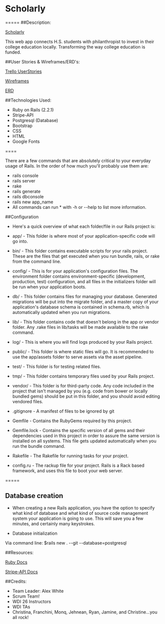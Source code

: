 # Scholarly
=====
##Description:

[Scholarly](https://desolate-anchorage-32320.herokuapp.com/)

This web app connects H.S. students with philanthropist to invest in their college education locally. Transforming the way college education is funded.

##User Stories & Wireframes/ERD's:

[Trello UserStories](https://trello.com/b/ra7PHAfm/scholar-ly)

[Wireframes](https://github.com/Beta-23/Scholar.ly/tree/master/Wireframes_Scholar.ly)

[ERD](https://github.com/Beta-23/Scholar.ly/blob/master/ERD_Scholar.ly/ERD.JPG)

##Technologies Used:

* Ruby on Rails (2.2.1)
* Stripe-API
* Postgresql (Database)
* Bootstrap
* CSS
* HTML
* Google Fonts

====

There are a few commands that are absolutely critical to your everyday usage of Rails. In the order of how much you'll probably use them are:

* rails console
* rails server
* rake
* rails generate
* rails dbconsole
* rails new app_name
* All commands can run * with -h or --help to list more information.

##Configuration

* Here's a quick overview of what each folder/file in our Rails project is:

* app/ - This folder is where most of your application-specific code will go into.

* bin/ - This folder contains executable scripts for your rails project. These are the files that get executed when you run bundle, rails, or rake from the command line.

* config/ - This is for your application's configuration files. The environment folder contains environment-specific (development, production, test) configuration, and all files in the initializers folder will be run when your application boots.

* db/ - This folder contains files for managing your database. Generated migrations will be put into the migrate folder, and a master copy of your application's database schema is contained in schema.rb, which is automatically updated when you run migrations.

* lib/ - This folder contains code that doesn't belong in the app or vendor folder. Any .rake files in lib/tasks will be made available to the rake command.

* log/ - This is where you will find logs produced by your Rails project.

* public/ - This folder is where static files will go. It is recommended to use the app/assets folder to serve assets via the asset pipeline.

* test/ - This folder is for testing related files.

* tmp/ - This folder contains temporary files used by your Rails project.

* vendor/ - This folder is for third-party code. Any code included in the project that isn't managed by you (e.g. code from bower or locally bundled gems) should be put in this folder, and you should avoid editing vendored files.

* .gitignore - A manifest of files to be ignored by git

* Gemfile - Contains the RubyGems required by this project.

* Gemfile.lock - Contains the specific version of all gems and their dependencies used in this project in order to assure the same version is installed on all systems. This file gets updated automatically when you run the bundle command.

* Rakefile - The Rakefile for running tasks for your project.

* config.ru - The rackup file for your project. Rails is a Rack based framework, and uses this file to boot your web server.

=====
## Database creation

* When creating a new Rails application, you have the option to specify what kind of database and what kind of source code management system your application is going to use. This will save you a few minutes, and certainly many keystrokes.

* Database initialization

Via command line:
$rails new . --git --database=postgresql


##Resources: 

[Ruby Docs](http://guides.rubyonrails.org/getting_started.html)

[Stripe-API Docs](https://stripe.com/docs/api)

##Credits:
* Team Leader:  Alex White
* Scrum Team!
* WDI 26 Instructors
* WDI TAs
* Christina, Franchini, Monq, Jehnean, Ryan, Jamine, and Christine...you all rock!






